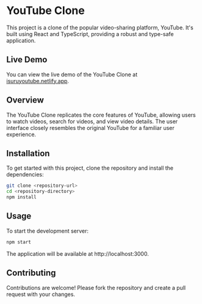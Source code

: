 # YouTube Clone

This project is a clone of the popular video-sharing platform, YouTube. It's built using React and TypeScript, providing a robust and type-safe application.

## Live Demo

You can view the live demo of the YouTube Clone at [isuruyoutube.netlify.app](https://isuruyoutube.netlify.app).

## Overview

The YouTube Clone replicates the core features of YouTube, allowing users to watch videos, search for videos, and view video details. The user interface closely resembles the original YouTube for a familiar user experience.

## Installation

To get started with this project, clone the repository and install the dependencies:

```bash
git clone <repository-url>
cd <repository-directory>
npm install
```

## Usage

To start the development server:

```bash
npm start
```

The application will be available at http://localhost:3000.

## Contributing

Contributions are welcome! Please fork the repository and create a pull request with your changes.
